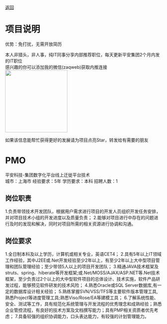 [返回](../../)

# 项目说明

优势：免打扰，无需开放简历

本人非猎头，非人事，纯IT同事分享内部推荐职位，每天更新平安集团2个月内发的IT职位  
感兴趣的你可以添加我的微信(zaqweb)获取内推连接  
<img src="https://github.com/zaqweb/PA-IT-JOBS/blob/master/WechatICode.jpeg"  height="200" width="200">

如果该信息能帮忙获得更好的发展请为项目点亮Star，转发给有需要的朋友

# PMO
平安科技-集团数字化平台线上迁徙平台技术  
城市：上海市 经验要求：5年 学历要求：本科  招聘人数：1

## 岗位职责
1.负责带领技术开发团队，根据用户需求进行项目的开发人员组织开发任务安排，并对项目技术小组的开发进度以及质量负责；
2.能够对项目进行中存在的问题进行及时的发现和解决，同时对项目所需的相关资源进行协调和沟通。

## 岗位要求
1.全日制本科及以上学历，计算机或相关专业，英语CET4；
2.具有5年以上IT领域工作经验，其中J2EE或.Net开发经验至少2年以上，有至少2年以上大中型项目管理和团队管理经验；至少带领5人以上的项目开发团队；
3.精通JAVA技术框架及struts、spring、hiberate等开发框架;或.Net/MOSS/AJAX/ASP.NET等.Net技术框架，至少负责过2个以上的大中型软件项目的总体设计、技术实施，软件产品研发过程，能够预见软件研发的技术风险；
4.熟悉Oracle或SQL Server数据库,有一定的数据库设计相关经验；
5.熟练掌握SVN/VSS/TFS等主要软件版本管理工具,熟悉Project等进度管理工具;熟悉Viso/Rose/EA等建模工具；
6.了解系统性能、安全、测试等工作，具有规范化系统管理与开发流程的优秀理念和成熟经验；熟悉企业管控流程，有良好的技术方案及文档撰写能力；具有PMP相关资质者优先考虑；
7.具备较强的组织协调能力，口头表达能力，有较强的计划管理能力。




